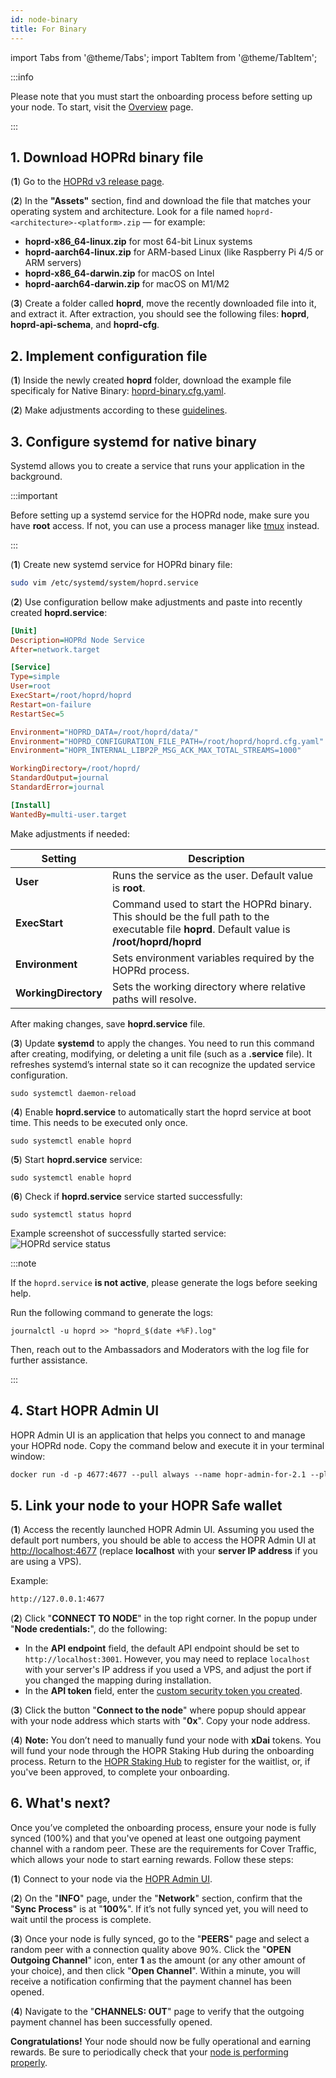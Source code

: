 ```yaml
---
id: node-binary
title: For Binary
---
```


import Tabs from '@theme/Tabs';
import TabItem from '@theme/TabItem';

:::info

Please note that you must start the onboarding process before setting up your node. To start, visit the [Overview](./run-a-node-overview.md) page.

:::

## 1. Download HOPRd binary file

(**1**) Go to the [HOPRd v3 release page](https://github.com/hoprnet/hoprnet/releases/tag/v2.2.3).

(**2**) In the **"Assets"** section, find and download the file that matches your operating system and architecture.
Look for a file named `hoprd-<architecture>-<platform>.zip` — for example:

- **hoprd-x86_64-linux.zip** for most 64-bit Linux systems
- **hoprd-aarch64-linux.zip** for ARM-based Linux (like Raspberry Pi 4/5 or ARM servers)
- **hoprd-x86_64-darwin.zip** for macOS on Intel
- **hoprd-aarch64-darwin.zip** for macOS on M1/M2

(**3**) Create a folder called **hoprd**, move the recently downloaded file into it, and extract it.
After extraction, you should see the following files: **hoprd**, **hoprd-api-schema**, and **hoprd-cfg**.

## 2. Implement configuration file

(**1**) Inside the newly created **hoprd** folder, download the example file specificaly for Native Binary: [hoprd-binary.cfg.yaml](pathname:///files/hoprd-binary.cfg.yaml).

(**2**) Make adjustments according to these [guidelines](./manage-node-strategies.md?config=native-binary).

## 3. Configure systemd for native binary

Systemd allows you to create a service that runs your application in the background.

:::important

Before setting up a systemd service for the HOPRd node, make sure you have **root** access. If not, you can use a process manager like [tmux](https://github.com/tmux/tmux/wiki/Getting-Started) instead.

:::

(**1**) Create new systemd service for HOPRd binary file:

```bash
sudo vim /etc/systemd/system/hoprd.service
```

(**2**) Use configuration bellow make adjustments and paste into recently created **hoprd.service**:

```ini
[Unit]
Description=HOPRd Node Service
After=network.target

[Service]
Type=simple
User=root
ExecStart=/root/hoprd/hoprd
Restart=on-failure
RestartSec=5

Environment="HOPRD_DATA=/root/hoprd/data/"
Environment="HOPRD_CONFIGURATION_FILE_PATH=/root/hoprd/hoprd.cfg.yaml"
Environment="HOPR_INTERNAL_LIBP2P_MSG_ACK_MAX_TOTAL_STREAMS=1000"

WorkingDirectory=/root/hoprd/
StandardOutput=journal
StandardError=journal

[Install]
WantedBy=multi-user.target
```

Make adjustments if needed:

| Setting | Description |
| ---| --- |
| **User** | Runs the service as the user. Default value is **root**. |
| **ExecStart** | Command used to start the HOPRd binary. This should be the full path to the executable file **hoprd**. Default value is **/root/hoprd/hoprd** |
| **Environment** | Sets environment variables required by the HOPRd process. |
| **WorkingDirectory** | Sets the working directory where relative paths will resolve. |

After making changes, save **hoprd.service** file.

(**3**) Update **systemd** to apply the changes. You need to run this command after creating, modifying, or deleting a unit file (such as a **.service** file). It refreshes systemd’s internal state so it can recognize the updated service configuration.

```
sudo systemctl daemon-reload
```

(**4**) Enable **hoprd.service** to automatically start the hoprd service at boot time. This needs to be executed only once.

```
sudo systemctl enable hoprd
```

(**5**) Start **hoprd.service** service:

```
sudo systemctl enable hoprd
```

(**6**) Check if **hoprd.service** service started successfully:

```
sudo systemctl status hoprd
```

Example screenshot of successfully started service:
![HOPRd service status](/img/node/hoprd-service-status.png)

:::note 

If the `hoprd.service` **is not active**, please generate the logs before seeking help.

Run the following command to generate the logs:

```
journalctl -u hoprd >> "hoprd_$(date +%F).log"
```
Then, reach out to the Ambassadors and Moderators with the log file for further assistance.

:::

## 4. Start HOPR Admin UI

HOPR Admin UI is an application that helps you connect to and manage your HOPRd node. Copy the command below and execute it in your terminal window:

```md
docker run -d -p 4677:4677 --pull always --name hopr-admin-for-2.1 --platform linux/amd64 europe-west3-docker.pkg.dev/hoprassociation/docker-images/hopr-admin:stable
```

## 5. Link your node to your HOPR Safe wallet

(**1**) Access the recently launched HOPR Admin UI. Assuming you used the default port numbers, you should be able to access the HOPR Admin UI at [http://localhost:4677](http://localhost:4677) (replace **localhost** with your **server IP address** if you are using a VPS).

Example: 

```md
http://127.0.0.1:4677
```

(**2**) Click "**CONNECT TO NODE**" in the top right corner.  In the popup under "**Node credentials:**", do the following: 

- In the **API endpoint** field, the default API endpoint should be set to `http://localhost:3001`. However, you may need to replace `localhost` with your server's IP address if you used a VPS, and adjust the port if you changed the mapping during installation.
- In the **API token** field, enter the [custom security token you created](./node-docker.md#21-adjust-apitoken-setting).

(**3**) Click the button "**Connect to the node**" where popup should appear with your node address which starts with "**0x**". Copy your node address.

(**4**) **Note:** You don’t need to manually fund your node with **xDai** tokens. You will fund your node through the HOPR Staking Hub during the onboarding process. Return to the [HOPR Staking Hub](https://hub.hoprnet.org) to register for the waitlist, or, if you've been approved, to complete your onboarding.

## 6. What's next?

Once you’ve completed the onboarding process, ensure your node is fully synced (100%) and that you've opened at least one outgoing payment channel with a random peer. These are the requirements for Cover Traffic, which allows your node to start earning rewards. Follow these steps:

(**1**) Connect to your node via the [HOPR Admin UI](./node-management-admin-ui.md#access-the-hopr-admin-ui).

(**2**) On the "**INFO**" page, under the "**Network**" section, confirm that the "**Sync Process**" is at "**100%**". If it’s not fully synced yet, you will need to wait until the process is complete.

(**3**) Once your node is fully synced, go to the "**PEERS**" page and select a random peer with a connection quality above 90%. Click the "**OPEN Outgoing Channel**" icon, enter **1** as the amount (or any other amount of your choice), and then click "**Open Channel**". Within a minute, you will receive a notification confirming that the payment channel has been opened.

(**4**) Navigate to the "**CHANNELS: OUT**" page to verify that the outgoing payment channel has been successfully opened.

**Congratulations!** Your node should now be fully operational and earning rewards. Be sure to periodically check that your [node is performing properly](./troubleshooting.md#how-to-check-if-my-node-is-performing-normally).

